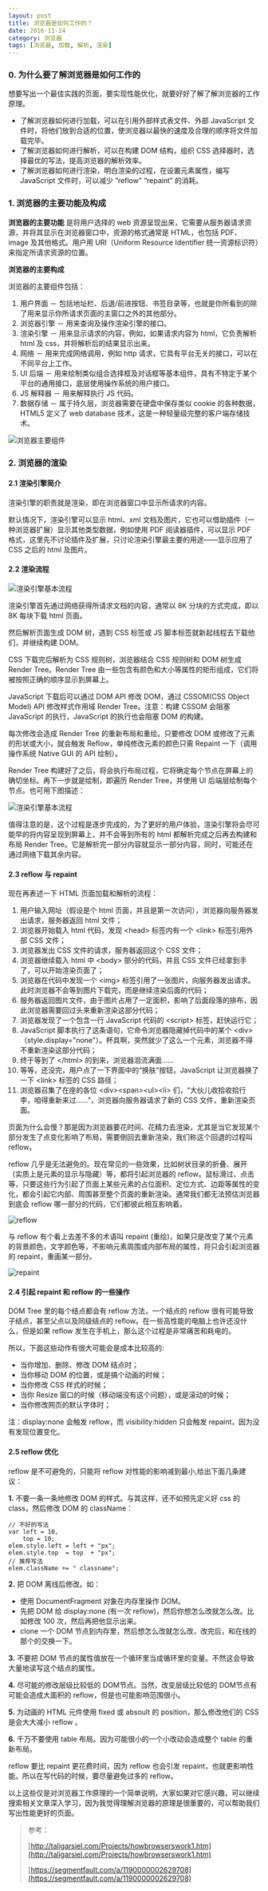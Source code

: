 ```yaml
---
layout: post
title: 浏览器是如何工作的？
date: 2016-11-24
category: 浏览器
tags: [浏览器, 加载, 解析, 渲染]
---
```


### 0. 为什么要了解浏览器是如何工作的 ###

想要写出一个最佳实践的页面，要实现性能优化，就要好好了解了解浏览器的工作原理。

*	了解浏览器如何进行加载，可以在引用外部样式表文件、外部 JavaScript 文件时，将他们放到合适的位置，使浏览器以最快的速度及合理的顺序将文件加载完毕。
*	了解浏览器如何进行解析，可以在构建 DOM 结构，组织 CSS 选择器时，选择最优的写法，提高浏览器的解析效率。
*	了解浏览器如何进行渲染，明白渲染的过程，在设置元素属性，编写 JavaScript 文件时，可以减少 “reflow” “repaint” 的消耗。

### 1. 浏览器的主要功能及构成 ###

**浏览器的主要功能** 是将用户选择的 web 资源呈现出来，它需要从服务器请求资源，并将其显示在浏览器窗口中，资源的格式通常是 HTML，也包括 PDF、image 及其他格式。用户用 URI（Uniform Resource Identifier 统一资源标识符）来指定所请求资源的位置。

**浏览器的主要构成**

浏览器的主要组件包括：

1. 用户界面 － 包括地址栏、后退/前进按钮、书签目录等，也就是你所看到的除了用来显示你所请求页面的主窗口之外的其他部分。
2. 浏览器引擎 － 用来查询及操作渲染引擎的接口。
3. 渲染引擎 － 用来显示请求的内容，例如，如果请求内容为 html，它负责解析 html 及 css，并将解析后的结果显示出来。
4. 网络 － 用来完成网络调用，例如 http 请求，它具有平台无关的接口，可以在不同平台上工作。
5. UI 后端 － 用来绘制类似组合选择框及对话框等基本组件，具有不特定于某个平台的通用接口，底层使用操作系统的用户接口。
6. JS 解释器 － 用来解释执行 JS 代码。
7. 数据存储 － 属于持久层，浏览器需要在硬盘中保存类似 cookie 的各种数据，HTML5 定义了 web database 技术，这是一种轻量级完整的客户端存储技术。

![浏览器主要组件](/images/posts/jshowbrowserworks/1.png)

### 2. 浏览器的渲染 ###

#### 2.1 渲染引擎简介 ####

渲染引擎的职责就是渲染，即在浏览器窗口中显示所请求的内容。

默认情况下，渲染引擎可以显示 html、xml 文档及图片，它也可以借助插件（一种浏览器扩展）显示其他类型数据，例如使用 PDF 阅读器插件，可以显示 PDF 格式，这里先不讨论插件及扩展，只讨论渲染引擎最主要的用途——显示应用了 CSS 之后的 html 及图片。

#### 2.2 渲染流程 ####

![渲染引擎基本流程](/images/posts/jshowbrowserworks/2.png)

渲染引擎首先通过网络获得所请求文档的内容，通常以 8K 分块的方式完成，即以 8K 每块下载 html 页面。

然后解析页面生成 DOM 树，遇到 CSS 标签或 JS 脚本标签就新起线程去下载他们，并继续构建 DOM。

CSS 下载完后解析为 CSS 规则树，浏览器结合 CSS 规则树和 DOM 树生成 Render Tree。Render Tree 由一些包含有颜色和大小等属性的矩形组成，它们将被按照正确的顺序显示到屏幕上。

JavaScript 下载后可以通过 DOM API 修改 DOM，通过 CSSOM(CSS Object Model) API 修改样式作用域 Render Tree。注意：构建 CSSOM 会阻塞 JavaScript 的执行，JavaScript 的执行也会阻塞 DOM 的构建。

每次修改会造成 Render Tree 的重新布局和重绘。只要修改 DOM 或修改了元素的形状或大小，就会触发 Reflow，单纯修改元素的颜色只需 Repaint 一下（调用操作系统 Native GUI 的 API 绘制）。

Render Tree 构建好了之后，将会执行布局过程，它将确定每个节点在屏幕上的确切坐标。再下一步就是绘制，即遍历 Render Tree，并使用 UI 后端层绘制每个节点。也可用下图描述：

![渲染引擎基本流程](/images/posts/jshowbrowserworks/3.png)

值得注意的是，这个过程是逐步完成的，为了更好的用户体验，渲染引擎将会尽可能早的将内容呈现到屏幕上，并不会等到所有的 html 都解析完成之后再去构建和布局 Render Tree。它是解析完一部分内容就显示一部分内容，同时，可能还在通过网络下载其余内容。

#### 2.3 reflow 与 repaint ####

现在再表述一下 HTML 页面加载和解析的流程：

1. 用户输入网址（假设是个 html 页面，并且是第一次访问），浏览器向服务器发出请求，服务器返回 html 文件；
2. 浏览器开始载入 html 代码，发现 \<head> 标签内有一个 \<link> 标签引用外部 CSS 文件；
3. 浏览器发出 CSS 文件的请求，服务器返回这个 CSS 文件；
4. 浏览器继续载入 html 中 \<body> 部分的代码，并且 CSS 文件已经拿到手了，可以开始渲染页面了；
5. 浏览器在代码中发现一个 \<img> 标签引用了一张图片，向服务器发出请求。此时浏览器不会等到图片下载完，而是继续渲染后面的代码；
6. 服务器返回图片文件，由于图片占用了一定面积，影响了后面段落的排布，因此浏览器需要回过头来重新渲染这部分代码；
7. 浏览器发现了一个包含一行 JavaScript 代码的 \<script> 标签，赶快运行它；
8. JavaScript 脚本执行了这条语句，它命令浏览器隐藏掉代码中的某个 \<div> （style.display="none"）。杯具啊，突然就少了这么一个元素，浏览器不得不重新渲染这部分代码；
9. 终于等到了 \</html> 的到来，浏览器泪流满面……
10. 等等，还没完，用户点了一下界面中的“换肤”按钮，JavaScript 让浏览器换了一下 \<link> 标签的 CSS 路径；
11. 浏览器召集了在座的各位 \<div>\<span>\<ul>\<li> 们，“大伙儿收拾收拾行李，咱得重新来过……”，浏览器向服务器请求了新的 CSS 文件，重新渲染页面。

页面为什么会慢？那是因为浏览器要花时间、花精力去渲染，尤其是当它发现某个部分发生了点变化影响了布局，需要倒回去重新渲染，我们称这个回退的过程叫 reflow。

reflow 几乎是无法避免的。现在常见的一些效果，比如树状目录的折叠、展开（实质上是元素的显示与隐藏）等，都将引起浏览器的 reflow。鼠标滑过、点击等，只要这些行为引起了页面上某些元素的占位面积、定位方式、边距等属性的变化，都会引起它内部、周围甚至整个页面的重新渲染。通常我们都无法预估浏览器到底会 reflow 哪一部分的代码，它们都彼此相互影响着。

![reflow](/images/posts/jshowbrowserworks/4.jpg)

与 reflow 有个看上去差不多的术语叫 repaint (重绘)，如果只是改变了某个元素的背景颜色，文字颜色等，不影响元素周围或内部布局的属性，将只会引起浏览器的 repaint，重画某一部分。

![repaint](/images/posts/jshowbrowserworks/5.jpg)

#### 2.4 引起 repaint 和 reflow 的一些操作 ####

DOM Tree 里的每个结点都会有 reflow 方法，一个结点的 reflow 很有可能导致子结点，甚至父点以及同级结点的 reflow。在一些高性能的电脑上也许还没什么，但是如果 reflow 发生在手机上，那么这个过程是非常痛苦和耗电的。

所以，下面这些动作有很大可能会是成本比较高的:

- 当你增加、删除、修改 DOM 结点时；
- 当你移动 DOM 的位置，或是搞个动画的时候；
- 当你修改 CSS 样式的时候；
- 当你 Resize 窗口的时候（移动端没有这个问题），或是滚动的时候；
- 当你修改网页的默认字体时；

注：display:none 会触发 reflow，而 visibility:hidden 只会触发 repaint，因为没有发现位置变化。

#### 2.5 reflow 优化 ####

reflow 是不可避免的，只能将 reflow 对性能的影响减到最小,给出下面几条建议：

**1.** 不要一条一条地修改 DOM 的样式。与其这样，还不如预先定义好 css 的 class，然后修改 DOM 的 className：

	// 不好的写法
	var left = 10,
		top = 10;
	elem.style.left = left + "px";
	elem.style.top  = top  + "px";
	// 推荐写法
	elem.className += " classname";

**2.** 把 DOM 离线后修改。如：

- 使用 DocumentFragment 对象在内存里操作 DOM。
- 先把 DOM 给 display:none (有一次 reflow)，然后你想怎么改就怎么改。比如修改 100 次，然后再把他显示出来。
- clone 一个 DOM 节点到内存里，然后想怎么改就怎么改，改完后，和在线的那个的交换一下。

**3.** 不要把 DOM 节点的属性值放在一个循环里当成循环里的变量。不然这会导致大量地读写这个结点的属性。

**4.** 尽可能的修改层级比较低的 DOM节点。当然，改变层级比较低的 DOM节点有可能会造成大面积的 reflow，但是也可能影响范围很小。

**5.** 为动画的 HTML 元件使用 fixed 或 absoult 的 position，那么修改他们的 CSS 是会大大减小 reflow 。

**6.** 千万不要使用 table 布局。因为可能很小的一个小改动会造成整个 table 的重新布局。

reflow 要比 repaint 更花费时间，因为 reflow 也会引发 repaint，也就更影响性能。所以在写代码的时候，要尽量避免过多的 reflow。

以上这些仅是对浏览器工作原理的一个简单说明，大家如果对它感兴趣，可以继续搜索相关文章深入学习，因为我觉得理解浏览器的原理是很重要的，可以帮助我们写出性能更好的页面。

>参考：
>
>[http://taligarsiel.com/Projects/howbrowserswork1.htm](http://taligarsiel.com/Projects/howbrowserswork1.htm)
>
>[https://segmentfault.com/a/1190000002629708](https://segmentfault.com/a/1190000002629708)







